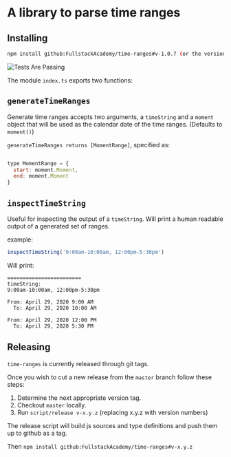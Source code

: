 # A library to parse time ranges

## Installing

```sh
npm install github:FullstackAcademy/time-ranges#v-1.0.7 (or the version you want)
```

![Tests Are Passing](https://github.com/FullstackAcademy/time-ranges/workflows/Run%20Tests%20For%20Pull%20Requests/badge.svg)

The module `index.ts` exports two functions:

## `generateTimeRanges`

Generate time ranges accepts two arguments, a `timeString` and a `moment` object that will be used as the calendar date of the time ranges. (Defaults to `moment()`)

`generateTimeRanges returns [MomentRange]`, specified as:

```js

type MomentRange = {
  start: moment.Moment,
  end: moment.Moment
}
```

## `inspectTimeString`

Useful for inspecting the output of a `timeString`. Will print a human readable output of a generated set of ranges.

example:

```js
inspectTimeString('9:00am-10:00am, 12:00pm-5:30pm')
```

Will print:
```
========================
timeString:
9:00am-10:00am, 12:00pm-5:30pm

From: April 29, 2020 9:00 AM
  To: April 29, 2020 10:00 AM

From: April 29, 2020 12:00 PM
  To: April 29, 2020 5:30 PM
```

## Releasing

`time-ranges` is currently released through git tags.

Once you wish to cut a new release from the `master` branch follow these steps:

1. Determine the next appropriate version tag.
2. Checkout `master` locally.
3. Run `script/release v-x.y.z` (replacing x.y.z with version numbers)

The release script will build js sources and type definitions and push them up to github as a tag.

Then `npm install github:FullstackAcademy/time-ranges#v-x.y.z`
